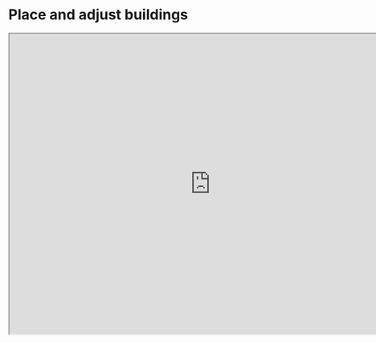 # Place and adjust buildings 

<iframe src="https://cc.163.com/act/m/daily/iframeplayer/?id=618a2ca9b8a81f8fa07f09c5" height="600" width="800" allow="fullscreen" /> 

